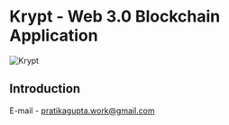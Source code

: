# Krypt - Web 3.0 Blockchain Application
![Krypt](https://i.ibb.co/DVF4tNW/image.png)

## Introduction


E-mail - pratikagupta.work@gmail.com



